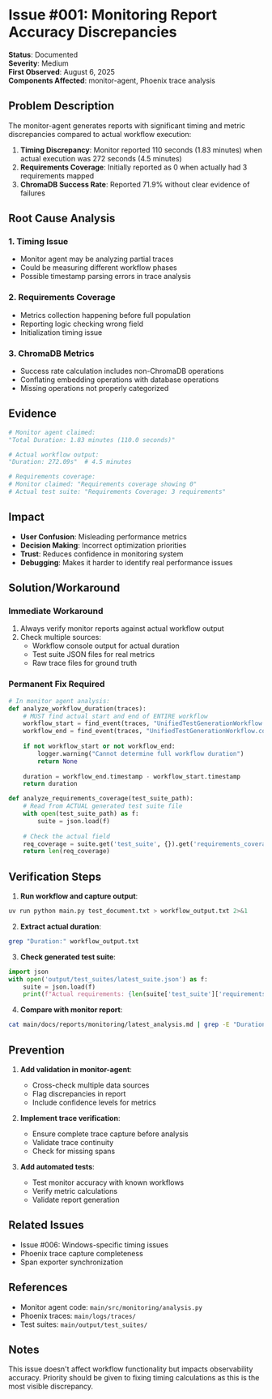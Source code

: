 # Issue #001: Monitoring Report Accuracy Discrepancies

**Status**: Documented  
**Severity**: Medium  
**First Observed**: August 6, 2025  
**Components Affected**: monitor-agent, Phoenix trace analysis

## Problem Description

The monitor-agent generates reports with significant timing and metric discrepancies compared to actual workflow execution:

1. **Timing Discrepancy**: Monitor reported 110 seconds (1.83 minutes) when actual execution was 272 seconds (4.5 minutes)
2. **Requirements Coverage**: Initially reported as 0 when actually had 3 requirements mapped
3. **ChromaDB Success Rate**: Reported 71.9% without clear evidence of failures

## Root Cause Analysis

### 1. Timing Issue
- Monitor agent may be analyzing partial traces
- Could be measuring different workflow phases
- Possible timestamp parsing errors in trace analysis

### 2. Requirements Coverage
- Metrics collection happening before full population
- Reporting logic checking wrong field
- Initialization timing issue

### 3. ChromaDB Metrics
- Success rate calculation includes non-ChromaDB operations
- Conflating embedding operations with database operations
- Missing operations not properly categorized

## Evidence

```python
# Monitor agent claimed:
"Total Duration: 1.83 minutes (110.0 seconds)"

# Actual workflow output:
"Duration: 272.09s"  # 4.5 minutes

# Requirements coverage:
# Monitor claimed: "Requirements coverage showing 0"
# Actual test suite: "Requirements Coverage: 3 requirements"
```

## Impact

- **User Confusion**: Misleading performance metrics
- **Decision Making**: Incorrect optimization priorities
- **Trust**: Reduces confidence in monitoring system
- **Debugging**: Makes it harder to identify real performance issues

## Solution/Workaround

### Immediate Workaround
1. Always verify monitor reports against actual workflow output
2. Check multiple sources:
   - Workflow console output for actual duration
   - Test suite JSON files for real metrics
   - Raw trace files for ground truth

### Permanent Fix Required
```python
# In monitor agent analysis:
def analyze_workflow_duration(traces):
    # MUST find actual start and end of ENTIRE workflow
    workflow_start = find_event(traces, "UnifiedTestGenerationWorkflow.start")
    workflow_end = find_event(traces, "UnifiedTestGenerationWorkflow.complete")
    
    if not workflow_start or not workflow_end:
        logger.warning("Cannot determine full workflow duration")
        return None
    
    duration = workflow_end.timestamp - workflow_start.timestamp
    return duration

def analyze_requirements_coverage(test_suite_path):
    # Read from ACTUAL generated test suite file
    with open(test_suite_path) as f:
        suite = json.load(f)
    
    # Check the actual field
    req_coverage = suite.get('test_suite', {}).get('requirements_coverage', {})
    return len(req_coverage)
```

## Verification Steps

1. **Run workflow and capture output**:
```bash
uv run python main.py test_document.txt > workflow_output.txt 2>&1
```

2. **Extract actual duration**:
```bash
grep "Duration:" workflow_output.txt
```

3. **Check generated test suite**:
```python
import json
with open('output/test_suites/latest_suite.json') as f:
    suite = json.load(f)
    print(f"Actual requirements: {len(suite['test_suite']['requirements_coverage'])}")
```

4. **Compare with monitor report**:
```bash
cat main/docs/reports/monitoring/latest_analysis.md | grep -E "Duration|requirements|ChromaDB"
```

## Prevention

1. **Add validation in monitor-agent**:
   - Cross-check multiple data sources
   - Flag discrepancies in report
   - Include confidence levels for metrics

2. **Implement trace verification**:
   - Ensure complete trace capture before analysis
   - Validate trace continuity
   - Check for missing spans

3. **Add automated tests**:
   - Test monitor accuracy with known workflows
   - Verify metric calculations
   - Validate report generation

## Related Issues

- Issue #006: Windows-specific timing issues
- Phoenix trace capture completeness
- Span exporter synchronization

## References

- Monitor agent code: `main/src/monitoring/analysis.py`
- Phoenix traces: `main/logs/traces/`
- Test suites: `main/output/test_suites/`

## Notes

This issue doesn't affect workflow functionality but impacts observability accuracy. Priority should be given to fixing timing calculations as this is the most visible discrepancy.